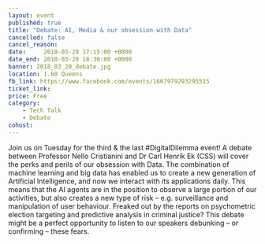 ```yaml
---
layout: event
published: true
title: "Debate: AI, Media & our obsession with Data"
cancelled: false
cancel_reason:
date:     2018-03-20 17:15:00 +0000
date_end: 2018-03-20 18:30:00 +0000 
banner: 2018_03_20_debate.jpg
location: 1.68 Queens
fb_link: https://www.facebook.com/events/1667979293295515
ticket_link:
price: Free
category:
    - Tech Talk
    - Debate
cohost: 
---
```


Join us on Tuesday for the third & the last #DigitalDilemma event! A debate between Professor Nello Cristianini and Dr Carl Henrik Ek (CSS) will cover the perks and perils of our obsession with Data.
The combination of machine learning and big data has enabled us to create a new generation of Artificial Intelligence, and now we interact with its applications daily. This means that the AI agents are in the position to observe a large portion of our activities, but also creates a new type of risk – e.g. surveillance and manipulation of user behaviour.
Freaked out by the reports on psychometric election targeting and predictive analysis in criminal justice?
This debate might be a perfect opportunity to listen to our speakers debunking – or confirming – these fears.
